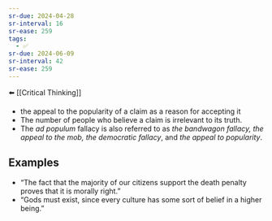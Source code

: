 ```yaml
---
sr-due: 2024-04-28
sr-interval: 16
sr-ease: 259
tags:
  - ✅
sr-due: 2024-06-09
sr-interval: 42
sr-ease: 259
---
```

⬅️ [[Critical Thinking]]

- the appeal to the popularity of a claim as a reason for accepting it
- The number of people who believe a claim is irrelevant to its truth.
- The _ad populum_ fallacy is also referred to as _the bandwagon fallacy, the appeal to the mob, the democratic fallacy_, and _the appeal to popularity_.

## Examples
- “The fact that the majority of our citizens support the death penalty proves that it is morally right.”
- “Gods must exist, since every culture has some sort of belief in a higher being.”